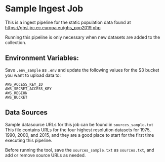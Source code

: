 # Sample Ingest Job

This is a ingest pipeline for the static population data found at https://ghsl.jrc.ec.europa.eu/ghs_pop2019.php

Running this pipeline is only necessary when new datasets are added to the collection.

## Environment Variables:

Save `.env_sample` as `.env` and update the following values for the S3 bucket you want to upload data to:

```
AWS_ACCESS_KEY_ID
AWS_SECRET_ACCESS_KEY
AWS_REGION
AWS_BUCKET
```

## Data Sources

Sample datasource URLs for this job can be found in `sources_sample.txt` This file contains URLs for the four highest resolution datasets for 1975, 1990, 2000, and 2015, and they are a good place to start for the first time executing this pipeline.

Before running the tool, save the `sources_sample.txt` as `sources.txt`, and add or remove source URLs as needed.